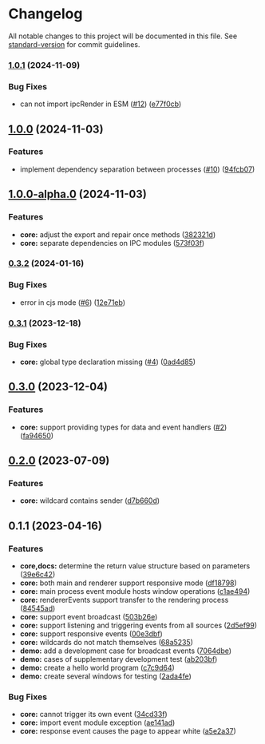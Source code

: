 # Changelog

All notable changes to this project will be documented in this file. See [standard-version](https://github.com/conventional-changelog/standard-version) for commit guidelines.

### [1.0.1](https://github.com/kisstar/electron-events/compare/v1.0.0...v1.0.1) (2024-11-09)


### Bug Fixes

* can not import ipcRender in ESM ([#12](https://github.com/kisstar/electron-events/issues/12)) ([e77f0cb](https://github.com/kisstar/electron-events/commit/e77f0cbf71e433f93d4cd9d2b2a739fbc2ae885f))

## [1.0.0](https://github.com/kisstar/electron-events/compare/v0.3.2...v1.0.0) (2024-11-03)


### Features

* implement dependency separation between processes ([#10](https://github.com/kisstar/electron-events/issues/10)) ([94fcb07](https://github.com/kisstar/electron-events/commit/94fcb079ac96006048253fd4eb79c7a42637db62))

## [1.0.0-alpha.0](https://github.com/kisstar/electron-events/compare/v0.3.2...v1.0.0-alpha.0) (2024-11-03)


### Features

* **core:** adjust the export and repair once methods ([382321d](https://github.com/kisstar/electron-events/commit/382321da93e3fdbf4d97f3b178265c52d4658598))
* **core:** separate dependencies on IPC modules ([573f03f](https://github.com/kisstar/electron-events/commit/573f03f3db794053caed977988fb72e7016427bd))

### [0.3.2](https://github.com/kisstar/electron-events/compare/v0.3.1...v0.3.2) (2024-01-16)


### Bug Fixes

* error in cjs mode ([#6](https://github.com/kisstar/electron-events/issues/6)) ([12e71eb](https://github.com/kisstar/electron-events/commit/12e71eb1d3c1586ac66f2bfe811e0191db1a43c3))

### [0.3.1](https://github.com/kisstar/electron-events/compare/v0.3.0...v0.3.1) (2023-12-18)


### Bug Fixes

* **core:** global type declaration missing ([#4](https://github.com/kisstar/electron-events/issues/4)) ([0ad4d85](https://github.com/kisstar/electron-events/commit/0ad4d85fa91f6a7ffb9c6f5241f2232b07903f18))

## [0.3.0](https://github.com/kisstar/electron-events/compare/v0.2.0...v0.3.0) (2023-12-04)


### Features

* **core:** support providing types for data and event handlers ([#2](https://github.com/kisstar/electron-events/issues/2)) ([fa94650](https://github.com/kisstar/electron-events/commit/fa94650dabf64cbddabb1205996223311d01903a))

## [0.2.0](https://github.com/kisstar/electron-events/compare/v0.1.1...v0.2.0) (2023-07-09)


### Features

* **core:** wildcard contains sender ([d7b660d](https://github.com/kisstar/electron-events/commit/d7b660dcbb4b2f92edc47cb0fb683213c58c4228))

## 0.1.1 (2023-04-16)


### Features

* **core,docs:** determine the return value structure based on parameters ([39e6c42](https://github.com/kisstar/electron-events/commit/39e6c42ac55434a57adf3677364220cfd70b7b39))
* **core:** both main and renderer support responsive mode ([df18798](https://github.com/kisstar/electron-events/commit/df187988ba3fd0d7c98ae7c1939fcb0a5ce0673d))
* **core:** main process event module hosts window operations ([c1ae494](https://github.com/kisstar/electron-events/commit/c1ae4940069047c5a53737f510a5efa028f0cecf))
* **core:** rendererEvents support transfer to the rendering process ([84545ad](https://github.com/kisstar/electron-events/commit/84545ad0f631c47d2f244ef6e2c6ac193369b299))
* **core:** support event broadcast ([503b26e](https://github.com/kisstar/electron-events/commit/503b26efe618be6f2a9ee9a974c9641dbd7bf941))
* **core:** support listening and triggering events from all sources ([2d5ef99](https://github.com/kisstar/electron-events/commit/2d5ef99d6840462d6d1ac13ee5a68ac06e482ecd))
* **core:** support responsive events ([00e3dbf](https://github.com/kisstar/electron-events/commit/00e3dbfe9280aa56f408ca909ef6ea3cf0ac156a))
* **core:** wildcards do not match themselves ([68a5235](https://github.com/kisstar/electron-events/commit/68a52350f8b0b1c902c0da481ee38f02c0bdc727))
* **demo:** add a development case for broadcast events ([7064dbe](https://github.com/kisstar/electron-events/commit/7064dbecfeeebdcc9ee2a50c8262879ae3d04aec))
* **demo:** cases of supplementary development test ([ab203bf](https://github.com/kisstar/electron-events/commit/ab203bf676f91f12fd358338f2891438f1c71828))
* **demo:** create a hello world program ([c7c9d64](https://github.com/kisstar/electron-events/commit/c7c9d64d94038e14c23c78ee1f6b3e13c109aa2d))
* **demo:** create several windows for testing ([2ada4fe](https://github.com/kisstar/electron-events/commit/2ada4feae14d8933bc5fa068266d7e4bdd13dc4a))


### Bug Fixes

* **core:** cannot trigger its own event ([34cd33f](https://github.com/kisstar/electron-events/commit/34cd33ffffab98fb07aa3bd10737231e35acd3c0))
* **core:** import event module exception ([ae141ad](https://github.com/kisstar/electron-events/commit/ae141ad1ddf4fd6eaee7beeb077ddb2e38c03979))
* **core:** response event causes the page to appear white ([a5e2a37](https://github.com/kisstar/electron-events/commit/a5e2a377470d6d6e65abf25593ba3087793c7ef0))
